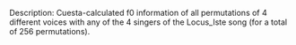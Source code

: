Description: Cuesta-calculated f0 information of all permutations of 4 different voices with any of the 4 singers of the Locus_Iste song (for a total of 256 permutations).